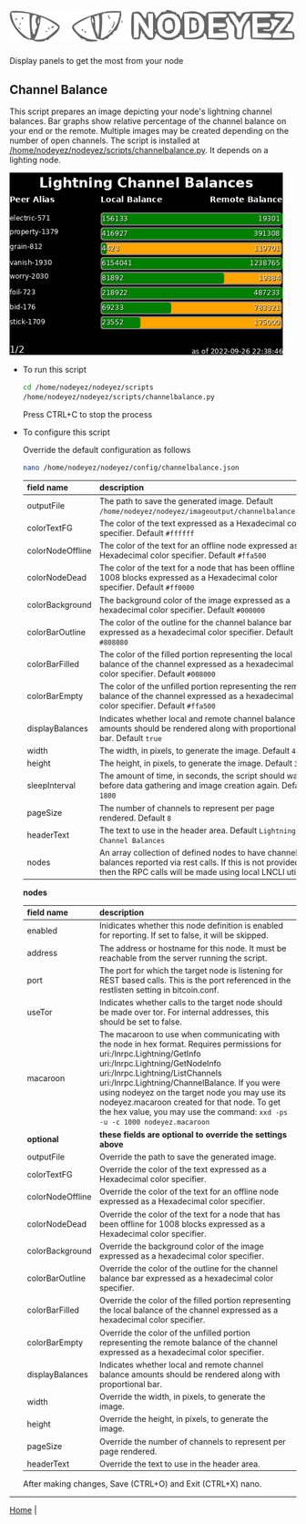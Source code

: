 # ![Nodeyez](../images/nodeyez.svg)
Display panels to get the most from your node

## Channel Balance

This script prepares an image depicting your node's lightning channel balances.
Bar graphs show relative percentage of the channel balance on your end or the
remote. Multiple images may be created depending on the number of open channels.
The script is installed at [/home/nodeyez/nodeyez/scripts/channelbalance.py](../scripts/channelbalance.py).
It depends on a lighting node.

![sample image of channel balance](../images/channelbalance.png)


* To run this script

   ```sh
   cd /home/nodeyez/nodeyez/scripts
   /home/nodeyez/nodeyez/scripts/channelbalance.py
   ```

   Press CTRL+C to stop the process

* To configure this script

   Override the default configuration as follows

   ```sh
   nano /home/nodeyez/nodeyez/config/channelbalance.json
   ```

   | field name | description |
   | --- | --- |
   | outputFile | The path to save the generated image. Default `/home/nodeyez/nodeyez/imageoutput/channelbalance.png` |
   | colorTextFG | The color of the text expressed as a Hexadecimal color specifier. Default `#ffffff` |
   | colorNodeOffline | The color of the text for an offline node expressed as a Hexadecimal color specifier. Default `#ffa500` |
   | colorNodeDead | The color of the text for a node that has been offline for 1008 blocks expressed as a Hexadecimal color specifier. Default `#ff0000` |
   | colorBackground | The background color of the image expressed as a hexadecimal color specifier. Default `#000000` |
   | colorBarOutline | The color of the outline for the channel balance bar expressed as a hexadecimal color specifier. Default `#808080` |
   | colorBarFilled | The color of the filled portion representing the local balance of the channel expressed as a hexadecimal color specifier. Default `#008000` |
   | colorBarEmpty | The color of the unfilled portion representing the remote balance of the channel expressed as a hexadecimal color specifier. Default `#ffa500` |
   | displayBalances | Indicates whether local and remote channel balance amounts should be rendered along with proportional bar. Default `true` |
   | width | The width, in pixels, to generate the image. Default `480` |
   | height | The height, in pixels, to generate the image. Default `320` |
   | sleepInterval | The amount of time, in seconds, the script should wait before data gathering and image creation again. Default `1800` |
   | pageSize | The number of channels to represent per page rendered. Default `8` |
   | headerText | The text to use in the header area. Default `Lightning Channel Balances` |
   | nodes | An array collection of defined nodes to have channel balances reported via rest calls. If this is not provided, then the RPC calls will be made using local LNCLI utility. |

   __nodes__

   | field name | description |
   | --- | --- |
   | enabled | Inidicates whether this node definition is enabled for reporting. If set to false, it will be skipped. |
   | address | The address or hostname for this node. It must be reachable from the server running the script. |
   | port | The port for which the target node is listening for REST based calls. This is the port referenced in the restlisten setting in bitcoin.conf. |
   | useTor | Indicates whether calls to the target node should be made over tor. For internal addresses, this should be set to false. |
   | macaroon | The macaroon to use when communicating with the node in hex format. Requires permissions for uri:/lnrpc.Lightning/GetInfo uri:/lnrpc.Lightning/GetNodeInfo uri:/lnrpc.Lightning/ListChannels uri:/lnrpc.Lightning/ChannelBalance. If you were using nodeyez on the target node you may use its nodeyez.macaroon created for that node. To get the hex value, you may use the command: `xxd -ps -u -c 1000 nodeyez.macaroon` |
   | __optional__ | __these fields are optional to override the settings above__ |
   | outputFile | Override the path to save the generated image. |
   | colorTextFG | Override the color of the text expressed as a Hexadecimal color specifier. |
   | colorNodeOffline | Override the color of the text for an offline node expressed as a Hexadecimal color specifier. |
   | colorNodeDead | Override the color of the text for a node that has been offline for 1008 blocks expressed as a Hexadecimal color specifier. |
   | colorBackground | Override the background color of the image expressed as a hexadecimal color specifier. |
   | colorBarOutline | Override the color of the outline for the channel balance bar expressed as a hexadecimal color specifier. |
   | colorBarFilled | Override the color of the filled portion representing the local balance of the channel expressed as a hexadecimal color specifier. |
   | colorBarEmpty | Override the color of the unfilled portion representing the remote balance of the channel expressed as a hexadecimal color specifier. |
   | displayBalances | Indicates whether local and remote channel balance amounts should be rendered along with proportional bar. |
   | width | Override the width, in pixels, to generate the image. |
   | height | Override the height, in pixels, to generate the image. |
   | pageSize | Override the number of channels to represent per page rendered. |
   | headerText | Override the text to use in the header area. |
   
   After making changes, Save (CTRL+O) and Exit (CTRL+X) nano.

---

[Home](../README.md) | 

